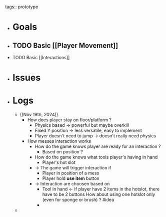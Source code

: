 tags:: prototype

- # Goals
- TODO Basic [[Player Movement]]
	-
- TODO Basic [[Interactions]]
- # Issues
- # Logs
	- [[Nov 19th, 2024]]
		- How does player stay on floor/platform ?
			- Physics based -> powerful but maybe overkill
			- Fixed Y position -> less versatile, easy to implement
			- Player doesn't need to jump -> doesn't really need physics
		- How messes interaction works
			- How do the game knows player are ready for an interaction ?
				- Based on position ?
			- How do the game knows what tools player's having in hand
				- Player's hot slot
			- -> The game will trigger interaction if
				- Player in position of a mess
				- Player hold **use item** button
			- -> Interaction are choosen based on
				- Tool in hand <- If player have 2 items in the hotslot, there have to be 2 buttons
				  How about using one hotslot only (even for sponge or brush) ? #idea
				-
	-